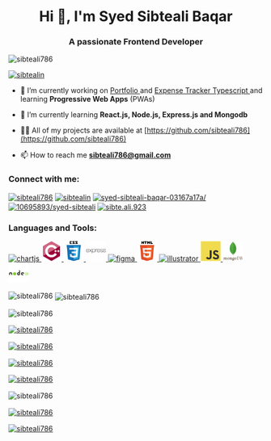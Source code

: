 <h1 align="center">Hi 👋, I'm Syed Sibteali Baqar</h1>
<h3 align="center">A passionate Frontend Developer</h3>

<p align="left"> <img src="https://komarev.com/ghpvc/?username=sibteali786&label=Profile%20views&color=0e75b6&style=flat" alt="sibteali786" /> </p>

<p align="left"> <a href="https://twitter.com/sibtealin" target="blank"><img src="https://img.shields.io/twitter/follow/sibtealin?logo=twitter&style=for-the-badge" alt="sibtealin" /></a> </p>

- 🔭 I’m currently working on <a href="https://github.com/sibteali786/Portfolio_Animated"> Portfolio </a> and <a href="https://github.com/sibteali786/expenseTracker_TypescriptRedux"> Expense Tracker Typescript </a> and learning <b>Progressive Web Apps</b> (PWAs)
- 🌱 I’m currently learning **React.js, Node.js, Express.js and Mongodb**

- 👨‍💻 All of my projects are available at [https://github.com/sibteali786](https://github.com/sibteali786)

- 📫 How to reach me **sibteali786@gmail.com**

<h3 align="left">Connect with me:</h3>
<p align="left">
<a href="https://codepen.io/sibteali786" target="blank"><img align="center" src="https://raw.githubusercontent.com/rahuldkjain/github-profile-readme-generator/master/src/images/icons/Social/codepen.svg" alt="sibteali786" height="30" width="40" /></a>
<a href="https://twitter.com/sibtealin" target="blank"><img align="center" src="https://raw.githubusercontent.com/rahuldkjain/github-profile-readme-generator/master/src/images/icons/Social/twitter.svg" alt="sibtealin" height="30" width="40" /></a>
<a href="https://linkedin.com/in/syed-sibteali-baqar-03167a17a/" target="blank"><img align="center" src="https://raw.githubusercontent.com/rahuldkjain/github-profile-readme-generator/master/src/images/icons/Social/linked-in-alt.svg" alt="syed-sibteali-baqar-03167a17a/" height="30" width="40" /></a>
<a href="https://stackoverflow.com/users/10695893/syed-sibteali" target="blank"><img align="center" src="https://raw.githubusercontent.com/rahuldkjain/github-profile-readme-generator/master/src/images/icons/Social/stack-overflow.svg" alt="10695893/syed-sibteali" height="30" width="40" /></a>
<a href="https://fb.com/sibte.ali.923" target="blank"><img align="center" src="https://raw.githubusercontent.com/rahuldkjain/github-profile-readme-generator/master/src/images/icons/Social/facebook.svg" alt="sibte.ali.923" height="30" width="40" /></a>
</p>

<h3 align="left">Languages and Tools:</h3>
<p align="left"> <a href="https://www.chartjs.org" target="_blank"> <img src="https://www.chartjs.org/media/logo-title.svg" alt="chartjs" width="40" height="40"/> </a> <a href="https://www.w3schools.com/cpp/" target="_blank"> <img src="https://raw.githubusercontent.com/devicons/devicon/master/icons/cplusplus/cplusplus-original.svg" alt="cplusplus" width="40" height="40"/> </a> <a href="https://www.w3schools.com/css/" target="_blank"> <img src="https://raw.githubusercontent.com/devicons/devicon/master/icons/css3/css3-original-wordmark.svg" alt="css3" width="40" height="40"/> </a> <a href="https://expressjs.com" target="_blank"> <img src="https://raw.githubusercontent.com/devicons/devicon/master/icons/express/express-original-wordmark.svg" alt="express" width="40" height="40"/> </a> <a href="https://www.figma.com/" target="_blank"> <img src="https://www.vectorlogo.zone/logos/figma/figma-icon.svg" alt="figma" width="40" height="40"/> </a> <a href="https://www.w3.org/html/" target="_blank"> <img src="https://raw.githubusercontent.com/devicons/devicon/master/icons/html5/html5-original-wordmark.svg" alt="html5" width="40" height="40"/> </a> <a href="https://www.adobe.com/in/products/illustrator.html" target="_blank"> <img src="https://www.vectorlogo.zone/logos/adobe_illustrator/adobe_illustrator-icon.svg" alt="illustrator" width="40" height="40"/> </a> <a href="https://developer.mozilla.org/en-US/docs/Web/JavaScript" target="_blank"> <img src="https://raw.githubusercontent.com/devicons/devicon/master/icons/javascript/javascript-original.svg" alt="javascript" width="40" height="40"/> </a> <a href="https://www.mongodb.com/" target="_blank"> <img src="https://raw.githubusercontent.com/devicons/devicon/master/icons/mongodb/mongodb-original-wordmark.svg" alt="mongodb" width="40" height="40"/> </a> <a href="https://nodejs.org" target="_blank"> <img src="https://raw.githubusercontent.com/devicons/devicon/master/icons/nodejs/nodejs-original-wordmark.svg" alt="nodejs" width="40" height="40"/> </a> </p>

<p><img align="left" src="https://github-readme-stats-sibteali786.vercel.app/api/top-langs?username=sibteali786&show_icons=true&locale=en&layout=compact" alt="sibteali786" /></p>

<p>&nbsp;<img align="center" src="https://github-readme-stats-sibteali786.vercel.app/api?username=sibteali786&bg_color=30,e96443,904e95&title_color=000&text_color=000" alt="sibteali786" /></p>

<p><img align="center" src="https://github-readme-streak-stats.herokuapp.com/?user=sibteali786&theme=dark" alt="sibteali786" /></p>
<p><a href="https://github.com/sibteali786/shoe-store-app-router-ali" ><img align="center" src="https://github-readme-stats-sibteali786.vercel.app/api/pin/?username=sibteali786&repo=shoe-store-app-router-ali" alt="sibteali786" /> </a></p>
<p>
  <a href="https://github.com/sibteali786/Covid19_Tracker_App_By_BootCamp">
  <img align="center" src="https://github-readme-stats-sibteali786.vercel.app/api/pin/?username=sibteali786&repo=Covid19_Tracker_App_By_BootCamp" alt="sibteali786" />
  </a>
</p>
<p><a href="https://github.com/sibteali786/expense-tracker-react_ali">
  <img align="center" src="https://github-readme-stats-sibteali786.vercel.app/api/pin/?username=sibteali786&repo=expense-tracker-react_ali" alt="sibteali786" />
  </a>
  </p>
<p>
  <a href="https://github.com/sibteali786/Python-Page-Rank">
  <img align="center" src="https://github-readme-stats-sibteali786.vercel.app/api/pin/?username=sibteali786&repo=Python-Page-Rank" alt="sibteali786" />
  </a>
    </p>
<p>
  <a hrf="https://github.com/sibteali786/material-ui-tutorial-react">  
  <img align="center" src="https://github-readme-stats-sibteali786.vercel.app/api/pin/?username=sibteali786&repo=material-ui-tutorial-react" alt="sibteali786" />
  </a>
</p>
<p>
  <a href="https://github.com/sibteali786/devChallenges_responsive_design">
  <img align="center" src="https://github-readme-stats-sibteali786.vercel.app/api/pin/?username=sibteali786&repo=devChallenges_responsive_design" alt="sibteali786" />
  </a>
    </p>
<p>
  <a href="https://github.com/sibteali786/react-chartJs-demo" >
  <img align="center" src="https://github-readme-stats-sibteali786.vercel.app/api/pin/?username=sibteali786&repo=react-chartJs-demo" alt="sibteali786" />
  </a>
    </p>
